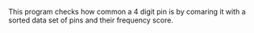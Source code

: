This program checks how common a 4 digit pin is by comaring it with a sorted data set of pins and their frequency score.